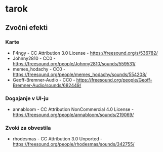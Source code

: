 # tarok

## Zvočni efekti

### Karte

- F4ngy - CC Attribution 3.0 License - https://freesound.org/s/536782/
- Johnny2810 - CC0 - https://freesound.org/people/Johnny2810/sounds/559531/
- memes_hodachy - CC0 - https://freesound.org/people/memes_hodachy/sounds/554208/
- Geoff-Bremner-Audio - CC0 - https://freesound.org/people/Geoff-Bremner-Audio/sounds/682449/

### Dogajanje v UI-ju

- annabloom - CC Attribution NonCommercial 4.0 License - https://freesound.org/people/annabloom/sounds/219069/

### Zvoki za obvestila

- rhodesmas - CC Attribution 3.0 Unported - https://freesound.org/people/rhodesmas/sounds/342755/
